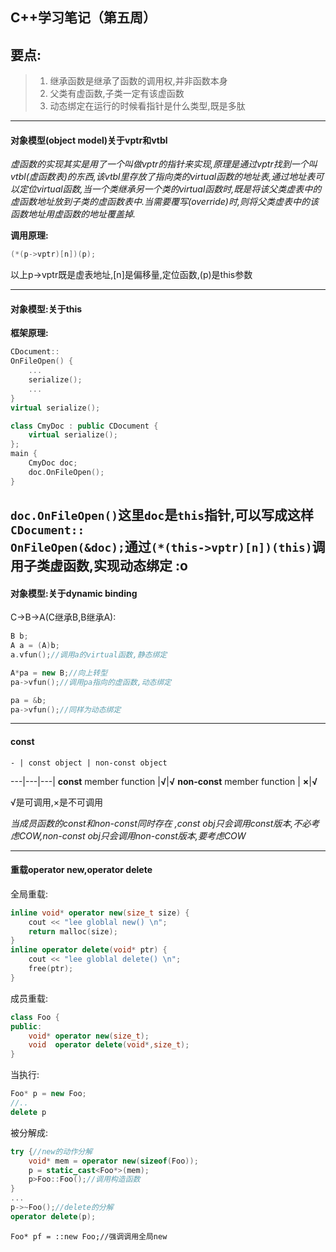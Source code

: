 ## C++学习笔记（第五周）

## 要点:
>1. 继承函数是继承了函数的调用权,并非函数本身
>2. 父类有虚函数,子类一定有该虚函数
>3. 动态绑定在运行的时候看指针是什么类型,既是多肽

---
#### 对象模型(object model)关于vptr和vtbl
*虚函数的实现其实是用了一个叫做vptr的指针来实现,原理是通过vptr找到一个叫vtbl(虚函数表)的东西,该vtbl里存放了指向类的virtual函数的地址表,通过地址表可以定位virtual函数,当一个类继承另一个类的virtual函数时,既是将该父类虚表中的虚函数地址放到子类的虚函数表中.当需要覆写(override)时,则将父类虚表中的该函数地址用虚函数的地址覆盖掉.*

**调用原理:**
```c++
(*(p->vptr)[n])(p);
```
以上p->vptr既是虚表地址,[n]是偏移量,定位函数,(p)是this参数

---
#### 对象模型:关于this

**框架原理:**
```c++
CDocument::
OnFileOpen() {
    ...
    serialize();
    ...
}
virtual serialize();

class CmyDoc : public CDocument {
    virtual serialize();
};
main {
    CmyDoc doc;
    doc.OnFileOpen();
}
```
<code>doc.OnFileOpen()</code>这里<code>doc</code>是<code>this</code>指针,可以写成这样<code>CDocument:: OnFileOpen(&doc);</code>通过<code>(*(this->vptr)[n])(this)</code>调用子类虚函数,实现动态绑定
:o
---

#### 对象模型:关于dynamic binding

C->B->A(C继承B,B继承A):
```c++
B b;
A a = (A)b;
a.vfun();//调用a的virtual函数,静态绑定

A*pa = new B;//向上转型
pa->vfun();//调用pa指向的虚函数,动态绑定

pa = &b;
pa->vfun();//同样为动态绑定
```

---

#### const


    - | const object | non-const object 
---|---|---|
**const** member function |**√**|**√**
**non-const** member function | **×**|**√**

√是可调用,×是不可调用

*当成员函数的const和non-const同时存在
,const obj只会调用const版本,不必考虑COW,non-const obj只会调用non-const版本,要考虑COW*

---

#### 重载operator new,operator delete
全局重载:
```c++
inline void* operator new(size_t size) {
    cout << "lee globlal new() \n";
    return malloc(size);
}
inline operator delete(void* ptr) {
    cout << "lee globlal delete() \n";
    free(ptr);
}
```
成员重载:

```c++
class Foo {
public:
    void* operator new(size_t);
    void  operator delete(void*,size_t);
}
```

当执行:
```c++
Foo* p = new Foo;
//..
delete p
```
被分解成:

```c++
try {//new的动作分解
    void* mem = operator new(sizeof(Foo));
    p = static_cast<Foo*>(mem);
    p>Foo::Foo();//调用构造函数
}
...
p->~Foo();//delete的分解
operator delete(p);
```

```
Foo* pf = ::new Foo;//强调调用全局new
```

 

